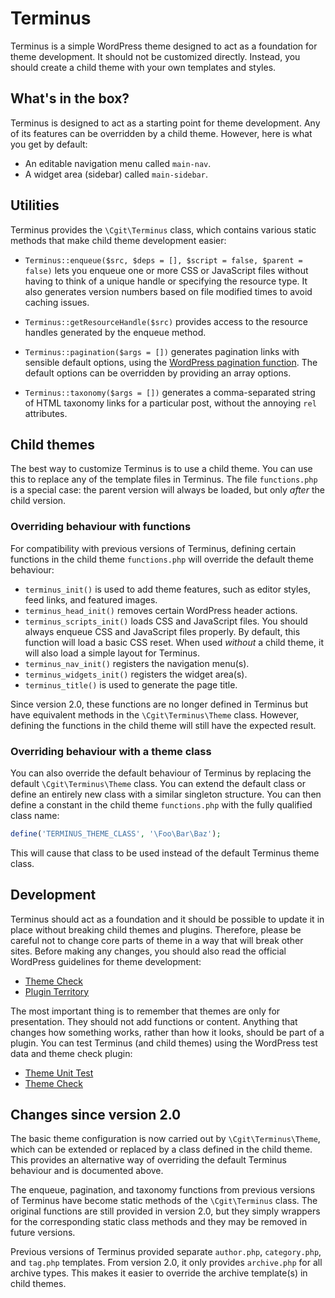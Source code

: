 # Terminus #

Terminus is a simple WordPress theme designed to act as a foundation for theme development. It should not be customized directly. Instead, you should create a child theme with your own templates and styles.

## What's in the box? ##

Terminus is designed to act as a starting point for theme development. Any of its features can be overridden by a child theme. However, here is what you get by default:

*   An editable navigation menu called `main-nav`.
*   A widget area (sidebar) called `main-sidebar`.

## Utilities ##

Terminus provides the `\Cgit\Terminus` class, which contains various static methods that make child theme development easier:

*   `Terminus::enqueue($src, $deps = [], $script = false, $parent = false)` lets you enqueue one or more CSS or JavaScript files without having to think of a unique handle or specifying the resource type. It also generates version numbers based on file modified times to avoid caching issues.

*   `Terminus::getResourceHandle($src)` provides access to the resource handles generated by the enqueue method.

*   `Terminus::pagination($args = [])` generates pagination links with sensible default options, using the [WordPress pagination function](https://codex.wordpress.org/Function_Reference/paginate_links). The default options can be overridden by providing an array options.

*   `Terminus::taxonomy($args = [])` generates a comma-separated string of HTML taxonomy links for a particular post, without the annoying `rel` attributes.

## Child themes ##

The best way to customize Terminus is to use a child theme. You can use this to replace any of the template files in Terminus. The file `functions.php` is a special case: the parent version will always be loaded, but only _after_ the child version.

### Overriding behaviour with functions ###

For compatibility with previous versions of Terminus, defining certain functions in the child theme `functions.php` will override the default theme behaviour:

*   `terminus_init()` is used to add theme features, such as editor styles, feed links, and featured images.
*   `terminus_head_init()` removes certain WordPress header actions.
*   `terminus_scripts_init()` loads CSS and JavaScript files. You should always enqueue CSS and JavaScript files properly. By default, this function will load a basic CSS reset. When used _without_ a child theme, it will also load a simple layout for Terminus.
*   `terminus_nav_init()` registers the navigation menu(s).
*   `terminus_widgets_init()` registers the widget area(s).
*   `terminus_title()` is used to generate the page title.

Since version 2.0, these functions are no longer defined in Terminus but have equivalent methods in the `\Cgit\Terminus\Theme` class. However, defining the functions in the child theme will still have the expected result.

### Overriding behaviour with a theme class ###

You can also override the default behaviour of Terminus by replacing the default `\Cgit\Terminus\Theme` class. You can extend the default class or define an entirely new class with a similar singleton structure. You can then define a constant in the child theme `functions.php` with the fully qualified class name:

~~~ php
define('TERMINUS_THEME_CLASS', '\Foo\Bar\Baz');
~~~

This will cause that class to be used instead of the default Terminus theme class.

## Development ##

Terminus should act as a foundation and it should be possible to update it in place without breaking child themes and plugins. Therefore, please be careful not to change core parts of theme in a way that will break other sites. Before making any changes, you should also read the official WordPress guidelines for theme development:

*   [Theme Check](http://make.wordpress.org/themes/guidelines/guidelines-theme-check/)
*   [Plugin Territory](http://make.wordpress.org/themes/guidelines/guidelines-plugin-territory/)

The most important thing is to remember that themes are only for presentation. They should not add functions or content. Anything that changes how something works, rather than how it looks, should be part of a plugin. You can test Terminus (and child themes) using the WordPress test data and theme check plugin:

*   [Theme Unit Test](http://codex.wordpress.org/Theme_Unit_Test)
*   [Theme Check](http://wordpress.org/plugins/theme-check/)

## Changes since version 2.0 ##

The basic theme configuration is now carried out by `\Cgit\Terminus\Theme`, which can be extended or replaced by a class defined in the child theme. This provides an alternative way of overriding the default Terminus behaviour and is documented above.

The enqueue, pagination, and taxonomy functions from previous versions of Terminus have become static methods of the `\Cgit\Terminus` class. The original functions are still provided in version 2.0, but they simply wrappers for the corresponding static class methods and they may be removed in future versions.

Previous versions of Terminus provided separate `author.php`, `category.php`, and `tag.php` templates. From version 2.0, it only provides `archive.php` for all archive types. This makes it easier to override the archive template(s) in child themes.
